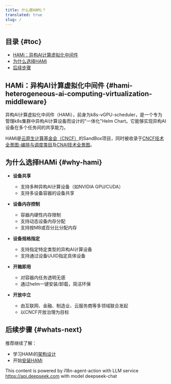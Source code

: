 ```yaml
---
title: 什么是HAMi？
translated: true
slug: /
---
```


## 目录 {#toc}

- [HAMi：异构AI计算虚拟化中间件](#hami-heterogeneous-ai-computing-virtualization-middleware)
- [为什么选择HAMi](#why-hami)
- [后续步骤](#whats-next)

## HAMi：异构AI计算虚拟化中间件 {#hami-heterogeneous-ai-computing-virtualization-middleware}

异构AI计算虚拟化中间件（HAMi），前身为k8s-vGPU-scheduler，是一个专为管理k8s集群中异构AI计算设备而设计的"一体化"Helm Chart。它能够实现异构AI设备在多个任务间的共享能力。

HAMi是[云原生计算基金会（CNCF）](https://cncf.io/)的SandBox项目，同时被收录于[CNCF技术全景图-编排与调度类目](https://landscape.cncf.io/?item=orchestration-management--scheduling-orchestration--hami)及[CNAI技术全景图](https://landscape.cncf.io/?group=cnai&item=cnai--general-orchestration--hami)。

## 为什么选择HAMi {#why-hami}

- **设备共享**
  - 支持多种异构AI计算设备（如NVIDIA GPU/CUDA）
  - 支持多设备容器的设备共享

- **设备内存控制**
  - 容器内硬性内存限制
  - 支持动态设备内存分配
  - 支持按MB或百分比分配内存

- **设备规格指定**
  - 支持指定特定类型的异构AI计算设备
  - 支持通过设备UUID指定具体设备

- **开箱即用**
  - 对容器内任务透明无感
  - 通过helm一键安装/卸载，简洁环保

- **开放中立**
  - 由互联网、金融、制造业、云服务商等多领域联合发起
  - 以CNCF开放治理为目标

## 后续步骤 {#whats-next}

推荐继续了解：

- 学习HAMi的[架构设计](./architecture.md)
- 开始[安装HAMi](../installation/prequisities.md)
 
 This content is powered by i18n-agent-action with LLM service https://api.deepseek.com with model deepseek-chat